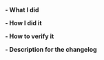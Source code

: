 <!--
Please make sure you've read and understood our contributing guidelines;
https://github.com/resin-os/balena/blob/master/CONTRIBUTING.md

** Make sure all your commits include a signature generated with `git commit -s` **

For general information on Balena visit https://www.balena.io

If this is a bug fix, make sure your description includes "fixes #xxxx", or
"closes #xxxx"

Please provide the following information:
-->

**- What I did**

**- How I did it**

**- How to verify it**

**- Description for the changelog**
<!--
Write a short (one line) summary that describes the changes in this
pull request for inclusion in the changelog:
-->

